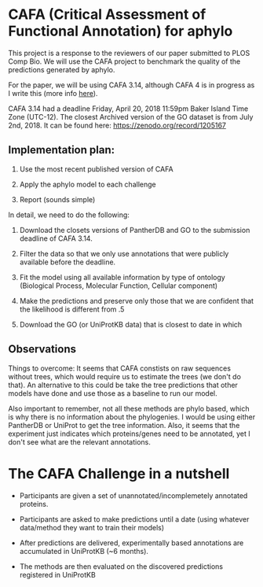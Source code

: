 # CAFA (Critical Assessment of Functional Annotation) for aphylo

This project is a response to the reviewers of our paper submitted to PLOS Comp
Bio. We will use the CAFA project to benchmark the quality of the predictions
generated by aphylo.

For the paper, we will be using CAFA 3.14, although CAFA 4 is in progress as I
write this (more info [here](https://www.synapse.org/#!Synapse:syn21035948/wiki/597155)).

CAFA 3.14 had a deadline Friday, April 20, 2018 11:59pm Baker Island Time Zone (UTC-12).
The closest Archived version of the GO dataset is from July 2nd, 2018. It can
be found here: https://zenodo.org/record/1205167


## Implementation plan:

1. Use the most recent published version of CAFA

2. Apply the aphylo model to each challenge

3. Report (sounds simple)

In detail, we need to do the following:

1. Download the closets versions of PantherDB and GO to the submission
deadline of CAFA 3.14.

2. Filter the data so that we only use annotations that were publicly
available before the deadline.

3. Fit the model using all available information by type of ontology
(Biological Process, Molecular Function, Cellular component)

4. Make the predictions and preserve only those that we are confident
that the likelihood is different from .5

5. Download the GO (or UniProtKB data) that is closest to date in which




## Observations

Things to overcome: It seems that CAFA constists on raw sequences without
trees, which would require us to estimate the trees (we don't do that). An
alternative to this could be take the tree predictions that other models
have done and use those as a baseline to run our model.

Also important to remember, not all these methods are phylo based, which is
why there is no information about the phylogenies. I would be using either
PantherDB or UniProt to get the tree information. Also, it seems that the
experiment just indicates which proteins/genes need to be annotated, yet I
don't see what are the relevant annotations.

# The CAFA Challenge in a nutshell

- Participants are given a set of unannotated/incomplemetely annotated proteins.

- Participants are asked to make predictions until a date (using whatever data/method they want to train their models)

- After predictions are delivered, experimentally based annotations are accumulated in UniProtKB (~6 months).

- The methods are then evaluated on the discovered predictions registered in UniProtKB



